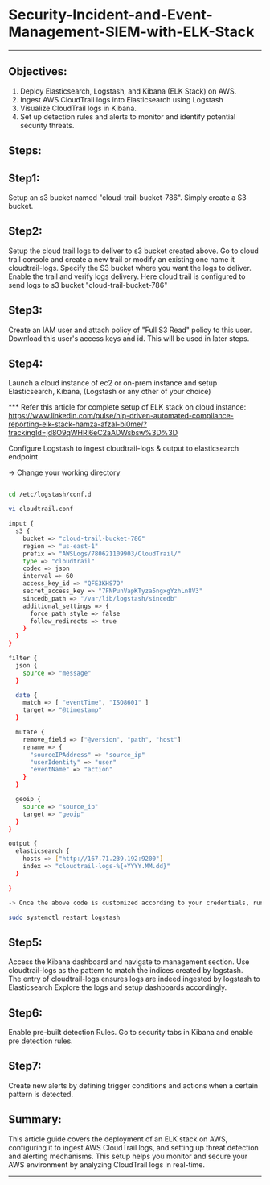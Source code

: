 # Security-Incident-and-Event-Management-SIEM-with-ELK-Stack

---

## Objectives:

1. Deploy Elasticsearch, Logstash, and Kibana (ELK Stack) on AWS.
2. Ingest AWS CloudTrail logs into Elasticsearch using Logstash
3. Visualize CloudTrail logs in Kibana.
4. Set up detection rules and alerts to monitor and identify potential security threats.

## Steps:

## Step1: 

Setup an s3 bucket named "cloud-trail-bucket-786". 
Simply create a S3 bucket.

## Step2:

Setup the cloud trail logs to deliver to s3 bucket created above. 
Go to cloud trail console and create a new trail or modify an existing one name it cloudtrail-logs.
Specify the S3 bucket where you want the logs to deliver. Enable the trail and verify logs delivery.
Here cloud trail is configured to send logs to s3 bucket "cloud-trail-bucket-786"

## Step3:
Create an IAM user and attach policy of "Full S3 Read" policy to this user.  Download this user's access keys and id. 
This will be used in later steps. 

## Step4: 
Launch a cloud instance of ec2 or on-prem instance and setup 
Elasticsearch, Kibana, (Logstash or any other of your choice) 

*** Refer this article for complete setup of ELK stack on cloud instance: https://www.linkedin.com/pulse/nlp-driven-automated-compliance-reporting-elk-stack-hamza-afzal-bi0me/?trackingId=jd8O9qWHRl6eC2aADWsbsw%3D%3D


Configure Logstash to ingest cloudtrail-logs & output to elasticsearch endpoint

-> Change your working directory

```bash

cd /etc/logstash/conf.d 

vi cloudtrail.conf

input {
  s3 {
    bucket => "cloud-trail-bucket-786"
    region => "us-east-1"
    prefix => "AWSLogs/780621109903/CloudTrail/"
    type => "cloudtrail"
    codec => json
    interval => 60
    access_key_id => "QFE3KHS7O"
    secret_access_key => "7FNPunVapKTyza5ngxgYzhLn8V3"
    sincedb_path => "/var/lib/logstash/sincedb"
    additional_settings => {
      force_path_style => false
      follow_redirects => true
    }
  }
}

filter {
  json {
    source => "message"
  }

  date {
    match => [ "eventTime", "ISO8601" ]
    target => "@timestamp"
  }

  mutate {
    remove_field => ["@version", "path", "host"]
    rename => {
      "sourceIPAddress" => "source_ip"
      "userIdentity" => "user"
      "eventName" => "action"
    }
  }

  geoip {
    source => "source_ip"
    target => "geoip"
  }
}

output {
  elasticsearch {
    hosts => ["http://167.71.239.192:9200"]
    index => "cloudtrail-logs-%{+YYYY.MM.dd}"
  }

}

-> Once the above code is customized according to your credentials, run 

sudo systemctl restart logstash

```

## Step5: 
Access the Kibana dashboard and navigate to management section. Use cloudtrail-logs as the pattern to match the indices created by logstash.  
The entry of cloudtrail-logs ensures logs are indeed ingested by logstash to Elasticsearch
Explore the logs and setup dashboards accordingly.

## Step6: 
Enable pre-built detection Rules. Go to security tabs in Kibana and enable pre detection rules. 

## Step7: 
Create new alerts by defining trigger conditions and actions when a certain pattern is detected. 

## Summary: 

This article guide covers the deployment of an ELK stack on AWS, configuring it to ingest AWS CloudTrail logs, and setting up threat detection and alerting mechanisms. This setup helps you monitor and secure your AWS environment by analyzing CloudTrail logs in real-time.

---
